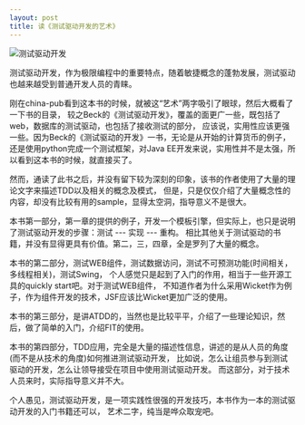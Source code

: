 ```yaml
---
layout: post
title: 读《测试驱动开发的艺术》
---
```

![测试驱动开发](http://img3.douban.com/lpic/s4509883.jpg)

测试驱动开发，作为极限编程中的重要特点，随着敏捷概念的蓬勃发展，测试驱动也越来越受到普通开发人员的青睐。

刚在china-pub看到这本书的时候，就被这“艺术”两字吸引了眼球，然后大概看了一下书的目录，
较之Beck的《测试驱动开发》，覆盖的面更广一些，既包括了web，数据库的测试驱动，也包括了接收测试的部分，
应该说，实用性应该更强一些。因为Beck的《测试驱动的开发》一书，无论是从开始的计算货币的例子，
还是使用python完成一个测试框架，对Java EE开发来说，实用性并不是太强，所以看到这本书的时候，就直接买了。

然而，通读了此书之后，并没有留下较为深刻的印象，该书的作者使用了大量的理论文字来描述TDD以及相关的概念及模式，
但是，只是仅仅介绍了大量概念性的内容，却没有比较有用的sample，显得太空洞，指导意义不是很大。

本书第一部分，第一章的提供的例子，开发一个模板引擎，但实际上，也只是说明了测试驱动开发的步骤：测试 --- 实现 --- 重构。
相比其他关于测试驱动的书籍，并没有显得更具有价值。第二，三，四章，全是罗列了大量的概念。

本书的第二部分，测试WEB组件，测试数据访问，测试不可预测功能(时间相关，多线程相关)，测试Swing，
个人感觉只是起到了入门的作用，相当于一些开源工具的quickly start吧。对于测试WEB组件，
不知道作者为什么采用Wicket作为例子，作为组件开发的技术，JSF应该比Wicket更加广泛的使用。

本书的第三部分，是讲ATDD的，当然也是比较平平，介绍了一些理论知识，然后，做了简单的入门，介绍FIT的使用。

本书的第四部分，TDD应用，完全是大量的描述性信息，讲述的是从人员的角度(而不是从技术的角度)如何推进测试驱动开发，
比如说，怎么让组员参与到测试驱动的开发，怎么让领导接受在项目中使用测试驱动开发。
而这部分，对于技术人员来时，实际指导意义并不大。

个人愚见，测试驱动开发，是一项实践性很强的开发技巧，本书作为一本的测试驱动开发的入门书籍还可以，
艺术二字，纯当是哗众取宠吧。